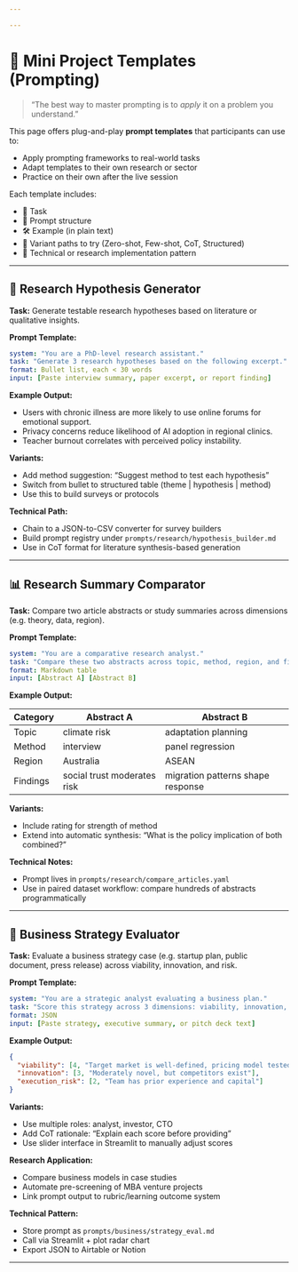 ```yaml
---

---
```


# 🧪 Mini Project Templates (Prompting)

> “The best way to master prompting is to *apply* it on a problem you understand.”

This page offers plug-and-play **prompt templates** that participants can use to:

- Apply prompting frameworks to real-world tasks
- Adapt templates to their own research or sector
- Practice on their own after the live session

Each template includes:

- 🧠 Task
- 🧱 Prompt structure
- 🛠️ Example (in plain text)
- 🔁 Variant paths to try (Zero-shot, Few-shot, CoT, Structured)
- 🔬 Technical or research implementation pattern

---

## 🧠 Research Hypothesis Generator

**Task:** Generate testable research hypotheses based on literature or qualitative insights.

**Prompt Template:**

```yaml
system: "You are a PhD-level research assistant."
task: "Generate 3 research hypotheses based on the following excerpt."
format: Bullet list, each < 30 words
input: [Paste interview summary, paper excerpt, or report finding]
```

**Example Output:**

- Users with chronic illness are more likely to use online forums for emotional support.
- Privacy concerns reduce likelihood of AI adoption in regional clinics.
- Teacher burnout correlates with perceived policy instability.

**Variants:**

- Add method suggestion: “Suggest method to test each hypothesis”
- Switch from bullet to structured table (theme | hypothesis | method)
- Use this to build surveys or protocols

**Technical Path:**

- Chain to a JSON-to-CSV converter for survey builders
- Build prompt registry under `prompts/research/hypothesis_builder.md`
- Use in CoT format for literature synthesis-based generation

---

## 📊 Research Summary Comparator

**Task:** Compare two article abstracts or study summaries across dimensions (e.g. theory, data, region).

**Prompt Template:**

```yaml
system: "You are a comparative research analyst."
task: "Compare these two abstracts across topic, method, region, and findings."
format: Markdown table
input: [Abstract A] [Abstract B]
```

**Example Output:**

| Category | Abstract A                  | Abstract B                        |
| -------- | --------------------------- | --------------------------------- |
| Topic    | climate risk                | adaptation planning               |
| Method   | interview                   | panel regression                  |
| Region   | Australia                   | ASEAN                             |
| Findings | social trust moderates risk | migration patterns shape response |

**Variants:**

- Include rating for strength of method
- Extend into automatic synthesis: “What is the policy implication of both combined?”

**Technical Notes:**

- Prompt lives in `prompts/research/compare_articles.yaml`
- Use in paired dataset workflow: compare hundreds of abstracts programmatically

---

## 💼 Business Strategy Evaluator

**Task:** Evaluate a business strategy case (e.g. startup plan, public document, press release) across viability, innovation, and risk.

**Prompt Template:**

```yaml
system: "You are a strategic analyst evaluating a business plan."
task: "Score this strategy across 3 dimensions: viability, innovation, execution risk."
format: JSON
input: [Paste strategy, executive summary, or pitch deck text]
```

**Example Output:**

```json
{
  "viability": [4, "Target market is well-defined, pricing model tested"],
  "innovation": [3, "Moderately novel, but competitors exist"],
  "execution_risk": [2, "Team has prior experience and capital"]
}
```

**Variants:**

- Use multiple roles: analyst, investor, CTO
- Add CoT rationale: “Explain each score before providing”
- Use slider interface in Streamlit to manually adjust scores

**Research Application:**

- Compare business models in case studies
- Automate pre-screening of MBA venture projects
- Link prompt output to rubric/learning outcome system

**Technical Pattern:**

- Store prompt as `prompts/business/strategy_eval.md`
- Call via Streamlit + plot radar chart
- Export JSON to Airtable or Notion

---


